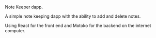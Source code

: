 Note Keeper dapp.

A simple note keeping dapp with the ability to add and delete notes.

Using React for the front end and Motoko for the backend on the internet computer.
